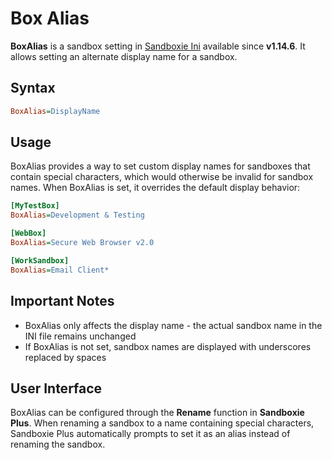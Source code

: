 # Box Alias

**BoxAlias** is a sandbox setting in [Sandboxie Ini](SandboxieIni.md) available since **v1.14.6**. It allows setting an alternate display name for a sandbox.

## Syntax

```ini
BoxAlias=DisplayName
```

## Usage

BoxAlias provides a way to set custom display names for sandboxes that contain special characters, which would otherwise be invalid for sandbox names. When BoxAlias is set, it overrides the default display behavior:

```ini
[MyTestBox]
BoxAlias=Development & Testing

[WebBox]  
BoxAlias=Secure Web Browser v2.0

[WorkSandbox]
BoxAlias=Email Client*
```

## Important Notes

- BoxAlias only affects the display name - the actual sandbox name in the INI file remains unchanged
- If BoxAlias is not set, sandbox names are displayed with underscores replaced by spaces

## User Interface

BoxAlias can be configured through the **Rename** function in **Sandboxie Plus**. When renaming a sandbox to a name containing special characters, Sandboxie Plus automatically prompts to set it as an alias instead of renaming the sandbox.
